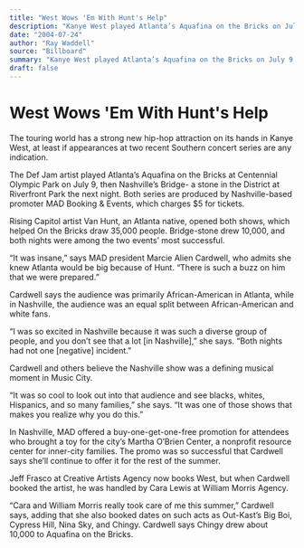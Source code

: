 ```yaml
---
title: "West Wows 'Em With Hunt's Help"
description: "Kanye West played Atlanta’s Aquafina on the Bricks on July 9. Nashville’s Bridge- a stone in the District at Riverfront Park the next night. Both shows are produced by Nashville-based promoter MAD Boo..."
date: "2004-07-24"
author: "Ray Waddell"
source: "Billboard"
summary: "Kanye West played Atlanta’s Aquafina on the Bricks on July 9. Nashville’s Bridge- a stone in the District at Riverfront Park the next night. Both shows are produced by Nashville-based promoter MAD Booking & Events."
draft: false
---
```


# West Wows 'Em With Hunt's Help

The touring world has a strong new hip-hop attraction on its hands in Kanye West, at least if appearances at two recent Southern concert series are any indication.

The Def Jam artist played Atlanta’s Aquafina on the Bricks at Centennial Olympic Park on July 9, then Nashville’s Bridge- a stone in the District at Riverfront Park the next night. Both series are produced by Nashville-based promoter MAD Booking & Events, which charges $5 for tickets.

Rising Capitol artist Van Hunt, an Atlanta native, opened both shows, which helped On the Bricks draw 35,000 people. Bridge-stone drew 10,000, and both nights were among the two events’ most successful.

“It was insane,” says MAD president Marcie Alien Cardwell, who admits she knew Atlanta would be big because of Hunt. “There is such a buzz on him that we were prepared.”

Cardwell says the audience was primarily African-American in Atlanta, while in Nashville, the audience was an equal split between African-American and white fans.

“I was so excited in Nashville because it was such a diverse group of people, and you don’t see that a lot [in Nashville],” she says. “Both nights had not one [negative] incident.”

Cardwell and others believe the Nashville show was a defining musical moment in Music City.

“It was so cool to look out into that audience and see blacks, whites, Hispanics, and so many families,” she says. “It was one of those shows that makes you realize why you do this.”

In Nashville, MAD offered a buy-one-get-one-free promotion for attendees who brought a toy for the city’s Martha O’Brien Center, a nonprofit resource center for inner-city families. The promo was so successful that Cardwell says she’ll continue to offer it for the rest of the summer.

Jeff Frasco at Creative Artists Agency now books West, but when Cardwell booked the artist, he was handled by Cara Lewis at William Morris Agency.

“Cara and William Morris really took care of me this summer,” Cardwell says, adding that she also booked dates on such acts as Out-Kast’s Big Boi, Cypress Hill, Nina Sky, and Chingy. Cardwell says Chingy drew about 10,000 to Aquafina on the Bricks.
